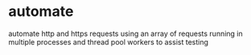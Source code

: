 # automate
automate http and https requests using an array of requests running in multiple processes and thread pool workers to assist testing
